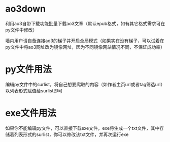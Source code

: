# ao3down
利用ao3自带下载功能批量下载ao3文章（默认epub格式，如有其它格式需求可在py文件中修改）

墙内用户请自备连接ao3的梯子并开启全局模式（如果实在没有梯子，可以试着在py文件中将ao3网址改为镜像网址，因为不同镜像网站情况不同，不保证成功率）

# py文件用法
编辑py文件中的surlist，将自己想要爬取的内容（如作者主页url或者tag筛选url）以列表形式赋值给surlist即可

# exe文件用法
如果你不能编辑py文件，可以直接下载exe文件，exe将生成一个txt文件，其中存储着列表形式的surlist，你可以修改该txt文件，并再次运行exe
